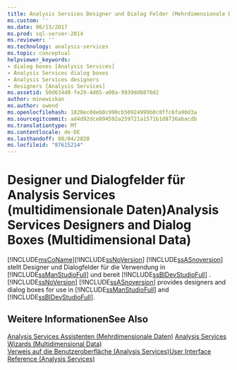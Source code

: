 ```yaml
---
title: Analysis Services Designer und Dialog Felder (Mehrdimensionale Daten) | Microsoft-Dokumentation
ms.custom: ''
ms.date: 06/13/2017
ms.prod: sql-server-2014
ms.reviewer: ''
ms.technology: analysis-services
ms.topic: conceptual
helpviewer_keywords:
- dialog boxes [Analysis Services]
- Analysis Services dialog boxes
- Analysis Services designers
- designers [Analysis Services]
ms.assetid: 50d634d8-fe29-4d65-a00a-9939dd6870d2
author: minewiskan
ms.author: owend
ms.openlocfilehash: 1820ec0deb0c990cb50924999b8c8ffc6fa90d3a
ms.sourcegitcommit: ad4d92dce894592a259721a1571b1d8736abacdb
ms.translationtype: MT
ms.contentlocale: de-DE
ms.lasthandoff: 08/04/2020
ms.locfileid: "87615214"
---
```

# <a name="analysis-services-designers-and-dialog-boxes-multidimensional-data"></a><span data-ttu-id="e4c9b-102">Designer und Dialogfelder für Analysis Services (multidimensionale Daten)</span><span class="sxs-lookup"><span data-stu-id="e4c9b-102">Analysis Services Designers and Dialog Boxes (Multidimensional Data)</span></span>
  [!INCLUDE[msCoName](../includes/msconame-md.md)]<span data-ttu-id="e4c9b-103">[!INCLUDE[ssNoVersion](../includes/ssnoversion-md.md)] [!INCLUDE[ssASnoversion](../includes/ssasnoversion-md.md)] stellt Designer und Dialogfelder für die Verwendung in [!INCLUDE[ssManStudioFull](../includes/ssmanstudiofull-md.md)] und bereit [!INCLUDE[ssBIDevStudioFull](../includes/ssbidevstudiofull-md.md)] .</span><span class="sxs-lookup"><span data-stu-id="e4c9b-103">[!INCLUDE[ssNoVersion](../includes/ssnoversion-md.md)] [!INCLUDE[ssASnoversion](../includes/ssasnoversion-md.md)] provides designers and dialog boxes for use in [!INCLUDE[ssManStudioFull](../includes/ssmanstudiofull-md.md)] and [!INCLUDE[ssBIDevStudioFull](../includes/ssbidevstudiofull-md.md)].</span></span>  
  
## <a name="see-also"></a><span data-ttu-id="e4c9b-104">Weitere Informationen</span><span class="sxs-lookup"><span data-stu-id="e4c9b-104">See Also</span></span>  
 <span data-ttu-id="e4c9b-105">[Analysis Services Assistenten &#40;Mehrdimensionale Daten&#41;](analysis-services-wizards-multidimensional-data.md) </span><span class="sxs-lookup"><span data-stu-id="e4c9b-105">[Analysis Services Wizards &#40;Multidimensional Data&#41;](analysis-services-wizards-multidimensional-data.md) </span></span>  
 [<span data-ttu-id="e4c9b-106">Verweis auf die Benutzeroberfläche &#40;Analysis Services&#41;</span><span class="sxs-lookup"><span data-stu-id="e4c9b-106">User Interface Reference &#40;Analysis Services&#41;</span></span>](user-interface-reference-analysis-services.md)  
  
  
